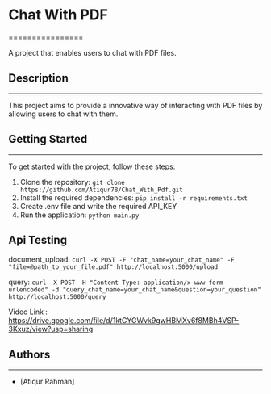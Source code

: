 # Chat With PDF
================

A project that enables users to chat with PDF files.

## Description
---------------

This project aims to provide a innovative way of interacting with PDF files by allowing users to chat with them.

## Getting Started
-------------------

To get started with the project, follow these steps:

1. Clone the repository: `git clone https://github.com/Atiqur78/Chat_With_Pdf.git`
2. Install the required dependencies: `pip install -r requirements.txt`
3. Create .env file and write the required API_KEY
4. Run the application: `python main.py`

Api Testing
------------

document_upload: `curl -X POST -F "chat_name=your_chat_name" -F "file=@path_to_your_file.pdf" http://localhost:5000/upload`


query: `curl -X POST -H "Content-Type: application/x-www-form-urlencoded" -d "query_chat_name=your_chat_name&question=your_question" http://localhost:5000/query`


Video Link : https://drive.google.com/file/d/1ktCYGWvk9gwHBMXv6f8MBh4VSP-3Kxuz/view?usp=sharing

## Authors
-----------

* [Atiqur Rahman]